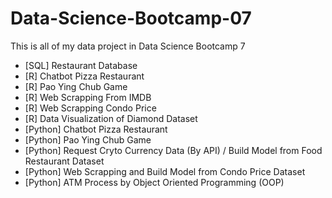 # Data-Science-Bootcamp-07
This is all of my data project in Data Science Bootcamp 7

- [SQL] Restaurant Database 
- [R] Chatbot Pizza Restaurant
- [R] Pao Ying Chub Game
- [R] Web Scrapping From IMDB
- [R] Web Scrapping Condo Price
- [R] Data Visualization of Diamond Dataset
- [Python] Chatbot Pizza Restaurant
- [Python] Pao Ying Chub Game
- [Python] Request Cryto Currency Data (By API) / Build Model from Food Restaurant Dataset
- [Python] Web Scrapping and Build Model from Condo Price Dataset
- [Python] ATM Process by Object Oriented Programming (OOP)
